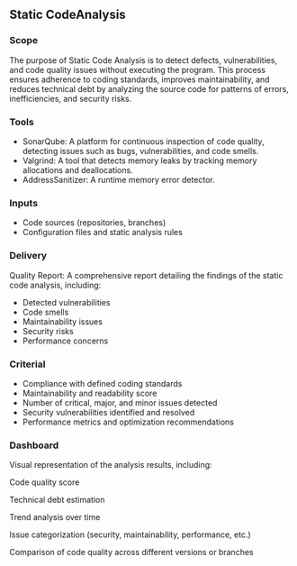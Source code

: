 ## Static CodeAnalysis

### Scope

The purpose of Static Code Analysis is to detect defects, vulnerabilities, and code quality issues without executing the program. This process ensures adherence to coding standards, improves maintainability, and reduces technical debt by analyzing the source code for patterns of errors, inefficiencies, and security risks.

### Tools

- SonarQube: A platform for continuous inspection of code quality, detecting issues such as bugs, vulnerabilities, and code smells.
- Valgrind: A tool that detects memory leaks by tracking memory allocations and deallocations.
- AddressSanitizer: A runtime memory error detector.

### Inputs

- Code sources (repositories, branches)
- Configuration files and static analysis rules

### Delivery

Quality Report: A comprehensive report detailing the findings of the static code analysis, including:
- Detected vulnerabilities
- Code smells
- Maintainability issues
- Security risks
- Performance concerns

### Criterial

- Compliance with defined coding standards
- Maintainability and readability score
- Number of critical, major, and minor issues detected
- Security vulnerabilities identified and resolved
- Performance metrics and optimization recommendations

### Dashboard

Visual representation of the analysis results, including:

Code quality score

Technical debt estimation

Trend analysis over time

Issue categorization (security, maintainability, performance, etc.)

Comparison of code quality across different versions or branches
 
